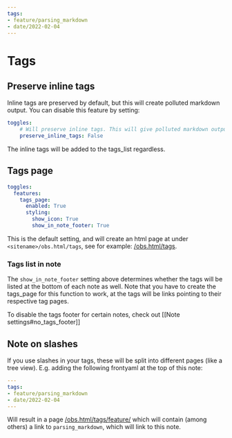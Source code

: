 ```yaml
---
tags:
- feature/parsing_markdown
- date/2022-02-04
---
```


# Tags
## Preserve inline tags
Inline tags are preserved by default, but this will create polluted markdown output. You can disable this feature by setting:
``` yaml
toggles:
	# Will preserve inline tags. This will give polluted markdown output
	preserve_inline_tags: False
```

The inline tags will be added to the tags_list regardless.

## Tags page
``` yaml
toggles:
  features:
    tags_page:
      enabled: True
      styling:
        show_icon: True
        show_in_note_footer: True
```

This is the default setting, and will create an html page at under `<sitename>/obs.html/tags`, see for example: [/obs.html/tags](/obs.html/tags).

### Tags list in note
The `show_in_note_footer` setting above determines whether the tags will be listed at the bottom of each note as well. Note that you have to create the tags_page for this function to work, at the tags will be links pointing to their respective tag pages.

To disable the tags footer for certain notes, check out [[Note settings#no_tags_footer]]

## Note on slashes
If you use slashes in your tags, these will be split into different pages (like a tree view).
E.g. adding the following frontyaml at the top of this note:

``` yaml
---
tags:
- feature/parsing_markdown
- date/2022-02-04
---
```

Will result in a page [/obs.html/tags/feature/](/obs.html/tags/feature/) which will contain (among others) a link to  `parsing_markdown`, which will link to this note.